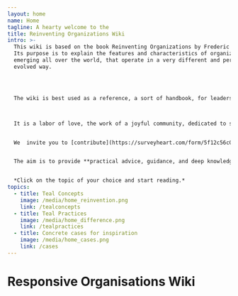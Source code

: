 ```yaml
---
layout: home
name: Home
tagline: A hearty welcome to the
title: Reinventing Organizations Wiki
intro: >-
  This wiki is based on the book Reinventing Organizations by Frederic Laloux.
  Its purpose is to explain the features and characteristics of organizations,
  emerging all over the world, that operate in a very different and perhaps more
  evolved way.




  The wiki is best used as a reference, a sort of handbook, for leaders looking to upgrade specific management practices in their organization.



  It is a labor of love, the work of a joyful community, dedicated to soulful organizations everywhere coming to life.


  We  invite you to [contribute](https://surveyheart.com/form/5f12c56c042b2b3696da7a2e#welcome) by updating the relevant pages with your own learning and experience.


  The aim is to provide **practical advice, guidance, and deep knowledge to all who would like to embrace this new way of working and being.**


  *Click on the topic of your choice and start reading.*
topics:
  - title: Teal Concepts
    image: /media/home_reinvention.png
    link: /tealconcepts
  - title: Teal Practices
    image: /media/home_difference.png
    link: /tealpractices
  - title: Concrete cases for inspiration
    image: /media/home_cases.png
    link: /cases
---
```


# Responsive Organisations Wiki

